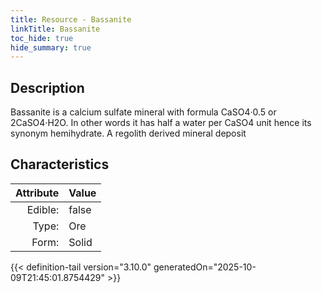 ```yaml
---
title: Resource - Bassanite
linkTitle: Bassanite
toc_hide: true
hide_summary: true
---
```

<!-- This is generated by the MarsSim HelpGenertor, do not edit. -->

## Description
 &#10;&#9;&#9;Bassanite is a calcium sulfate mineral with formula CaSO4·0.5&#10;&#9;&#9;or 2CaSO4·H2O. In other words it has half a water per CaSO4 unit hence its synonym hemihydrate.&#10;&#9;&#9;A regolith derived mineral deposit

## Characteristics

| Attribute      | Value |
|--------:|:------|
|Edible:|false|
|Type:|Ore|
|Form:|Solid|
 



    


{{< definition-tail version="3.10.0" generatedOn="2025-10-09T21:45:01.8754429" >}}


